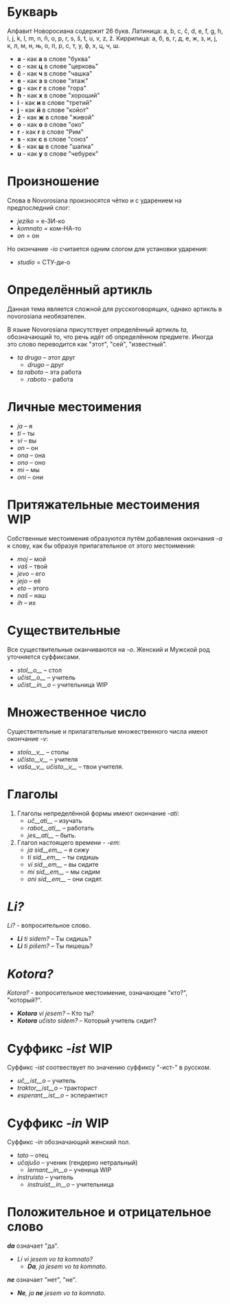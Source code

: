 # Букварь

Алфавит Новоросиана содержит 26 букв. Латиница: a, b, c, č, d, e, f, g, h, i, j, k, l, m, n, ň, o, p, r, s, š, t, u, v, z, ž. 
Киррилица: а, б, в, г, д, е, ж, з, и, ј, к, л, м, н, њ, о, п, р, с, т, у, ф, х, ц, ч, ш.


- __a__ - как **а** в слове "буква"
- __c__ - как **ц** в слове "церковь"
- __č__ - как **ч** в слове "чашка"
- __e__ - как **э** в слове "этаж"
- __g__ - как **г** в слове "гора"
- __h__ - как **х** в слове "хороший"
- __i__ - как **и** в слове "третий"
- __j__ - как **й** в слове "койот"
- __ž__ - как **ж** в слове "живой"
- __o__ - как **о** в слове "око"
- __r__ - как **r** в слове "Рим"
- __s__ - как **с** в слове "союз"
- __š__ - как **ш** в слове "шапка"
- __u__ - как **у** в слове "чебурек"


# Произношение

Слова в Novorosiana произносятся чётко и с ударением на предпоследний слог:

- *jeziko* = е-ЗИ-ко
- *komnato* = ком-НА-то
- *on* = он

Но окончание *-io* считается одним слогом для установки ударения:

- *studio* = СТУ-ди-о

# Определённый артикль

Данная тема является сложной для русскоговорящих, однако артикль в novorosiana необязателен.

В языке Novorosiana присутствует определённый артикль *ta*, обозначающий то, что речь идёт об определённом предмете. Иногда это слово переводится как "этот", "сей", "известный".

- *ta drugo* – этот друг
  - *drugo* – друг
- *ta raboto* – эта работа
  - *raboto* – работа

# Личные местоимения

- *ja* – я
- *ti* – ты
- *vi* – вы
- *on* – он
- *ona* – она
- *ono* – оно
- *mi* – мы
- *oni* – они

# Притяжательные местоимения WIP

Собственные местоимения образуются путём добавления окончания *-a* к слову, как бы образуя прилагательное от этого местоимения:

- *moj* – мой
- *vaš* – твой
- *jevo* – его
- *jejo* – её
- *eto* – этого
- *naš* – наш
- *ih* – их

# Существительные

Все существительные оканчиваются на *-o*. Женский и Мужской род уточняется суффиксами.

- *stol__o__* – стол
- *učist__o__* – учитель
- *učist__in__o* – учительница WIP

# Множественное число

Существительные и прилагательные множественного числа имеют окончание *-v*:

- *stolo__v__* – столы
- *učisto__v__* – учителя
- *vaša__v__ učisto__v__* – твои учителя.

# Глаголы

1. Глаголы непределённой формы имеют окончание *-ati*:
   - *uč__ati__* – изучать
   - *rabot__ati__* – работать
   - *jes__ati__* – быть.
2. Глагол настоящего времени - *-em*:
   - *ja sid__em__* – я сижу
   - *ti sid__em__* – ты сидишь
   - *vi sid__em__* – вы сидите
   - *mi sid__em__* – мы сидим
   - *oni sid__em__* – они сидят.

# *Li?*

*Li?* - вопросительное слово.

- *__Li__ ti sidem?* – Ты сидишь?
- *__Li__ ti pišem?* – Ты пишешь?

# *Kotora?*

*Kotora?* - вопросительное местоимение, означающее "кто?", "который?".

- *__Kotora__ vi jesem?* – Кто ты?
- *__Kotora__ učisto sidem?* – Который учитель сидит?


# Суффикс *-ist* WIP

Суффикс *-ist* соотвествует по значению суффиксу "-ист-" в русском.

- *uč__ist__o* – учитель
- *traktor__ist__o* – тракторист
- *esperant__ist__o* – эсперантист


# Суффикс *-in* WIP

Суффикс *-in* обозначающий женский пол.

- *tato* – отец
- *učajušo* – ученик (гендерно нетральный)
    - *lernant__in__o* – ученица WIP
- *instruisto* – учитель
    - *instruist__in__o* – учительница

# Положительное и отрицательное слово

*__da__* означает "да".

- *Li vi jesem vo ta komnato?* 
  - *__Da__, ja jesem vo ta komnato.* 

*__ne__* означает "нет", "не".

- *__Ne__, ja __ne__ jesem vo ta komnato.* 
